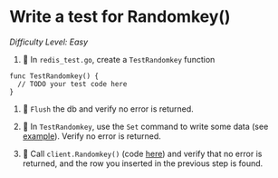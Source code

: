 # Write a test for Randomkey() 

*Difficulty Level: Easy*

1. :star2:  In `redis_test.go`, create a `TestRandomkey` function 

```
func TestRandomkey() {
  // TODO your test code here  
}
```

1. :star2: `Flush` the db and verify no error is returned.

1. :star2: In `TestRandomkey`, use the `Set` command to write some data (see [example](https://github.com/hoisie/redis/blob/master/redis_test.go#L33-L37)). Verify no error is returned.

1. :star2: Call `client.Randomkey()` (code [here](https://github.com/hoisie/redis/blob/master/redis.go#L396-L402)) and verify that no error is returned, and the row you inserted in the previous 
step is found.

